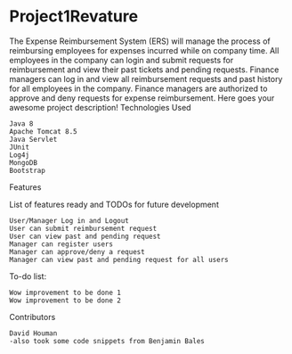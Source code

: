 # Project1Revature
The Expense Reimbursement System (ERS) will manage the process of reimbursing employees for expenses incurred while on company time. All employees in the company can login and submit requests for reimbursement and view their past tickets and pending requests. Finance managers can log in and view all reimbursement requests and past history for all employees in the company. Finance managers are authorized to approve and deny requests for expense reimbursement.
Here goes your awesome project description!
Technologies Used

    Java 8
    Apache Tomcat 8.5
    Java Servlet
    JUnit
    Log4j
    MongoDB
    Bootstrap

Features

List of features ready and TODOs for future development

    User/Manager Log in and Logout
    User can submit reimbursement request
    User can view past and pending request
    Manager can register users
    Manager can approve/deny a request
    Manager can view past and pending request for all users


To-do list:

    Wow improvement to be done 1
    Wow improvement to be done 2




Contributors

    David Houman
    -also took some code snippets from Benjamin Bales
